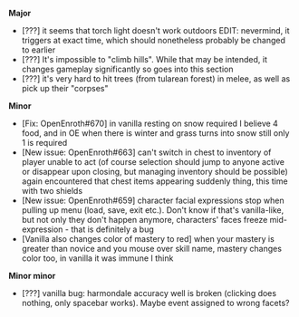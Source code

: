 **Major**
- [???] it seems that torch light doesn't work outdoors EDIT: nevermind, it triggers at exact time, which should nonetheless probably be changed to earlier
- [???] It's impossible to "climb hills". While that may be intended, it changes gameplay significantly so goes into this section
- [???] it's very hard to hit trees (from tularean forest) in melee, as well as pick up their "corpses"
 
**Minor**
- [Fix: OpenEnroth#670] in vanilla resting on snow required I believe 4 food, and in OE when there is winter and grass turns into snow still only 1 is required
- [New issue: OpenEnroth#663] can't switch in chest to inventory of player unable to act (of course selection should jump to anyone active or disappear upon closing, but managing inventory should be possible)
again encountered that chest items appearing suddenly thing, this time with two shields
- [New issue: OpenEnroth#659] character facial expressions stop when pulling up menu (load, save, exit etc.). Don't know if that's vanilla-like, but not only they don't happen anymore, characters' faces freeze mid-expression - that is definitely a bug
- [Vanilla also changes color of mastery to red] when your mastery is greater than novice and you mouse over skill name, mastery changes color too, in vanilla it was immune I think
 
**Minor minor**
- [???] vanilla bug: harmondale accuracy well is broken (clicking does nothing, only spacebar works). Maybe event assigned to wrong facets?
